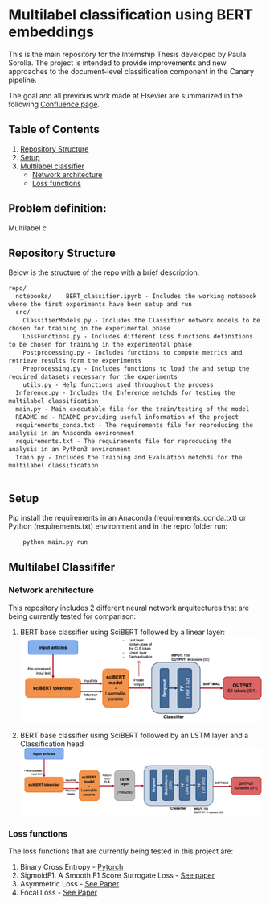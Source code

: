 # Multilabel classification using BERT embeddings

This is the main repository for the Internship Thesis developed by Paula Sorolla.
The project is intended to provide improvements and new approaches to the document-level classification component in the Canary pipeline.

The goal and all previous work made at Elsevier are summarized in the following [Confluence page](https://confluence.elsevier.com/display/ContentAssets/Document-Level+Classification).

## Table of Contents

1. [Repository Structure](#repository-structure)
2. [Setup](#Setup)
3. [Multilabel classifier](#multilabel-classifier)
    - [Network architecture](#network-architecture)
    - [Loss functions](#loss-functions)


## Problem definition:
Multilabel c

## Repository Structure

Below is the structure of the repo with a brief description.

```
repo/
  notebooks/    BERT_classifier.ipynb - Includes the working notebook where the first experiments have been setup and run
  src/
    ClassifierModels.py - Includes the Classifier network models to be chosen for training in the experimental phase
    LossFunctions.py - Includes different Loss functions definitions to be chosen for training in the experimental phase
    Postprocessing.py - Includes functions to compute metrics and retrieve results form the experiments
    Preprocessing.py - Includes functions to load the and setup the required datasets necessary for the experiments
    utils.py - Help functions used throughout the process
  Inference.py - Includes the Inference metohds for testing the multilabel classification
  main.py - Main executable file for the train/testing of the model
  README.md - README providing useful information of the project
  requirements_conda.txt - The requirements file for reproducing the analysis in an Anaconda environment
  requirements.txt - The requirements file for reproducing the analysis in an Python3 environment
  Train.py - Includes the Training and Evaluation metohds for the multilabel classification
  
```

## Setup

Pip install the requirements in an Anaconda (requirements_conda.txt) or Python (requirements.txt) environment and in the repro folder run:

```bash
    python main.py run
  ```

## Multilabel Classififer

### Network architecture

This repository includes 2 different neural network arquitectures that are being currently tested for comparison:

1. BERT base classifier using SciBERT followed by a linear layer:
![BERT base classifier](./img/BERTbase.png)

2. BERT base classifier using SciBERT followed by an LSTM layer and a Classification head
![BERT LSTM classifier](./img/BERTlstm.png)

### Loss functions

The loss functions that are currently being tested in this project are:

1. Binary Cross Entropy - [Pytorch](https://pytorch.org/docs/stable/generated/torch.nn.BCEWithLogitsLoss.html)
2. SigmoidF1: A Smooth F1 Score Surrogate Loss - [See paper](https://arxiv.org/pdf/2108.10566.pdf)
3. Asymmetric Loss - [See Paper](https://arxiv.org/pdf/2009.14119.pdf)
4. Focal Loss - [See Paper](https://arxiv.org/pdf/1708.02002.pdf)

